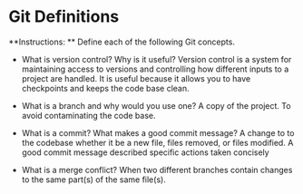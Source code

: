 # Git Definitions

**Instructions: ** Define each of the following Git concepts.

* What is version control?  Why is it useful?
Version control is a system for maintaining access to versions and controlling how different inputs to a project are handled. It is useful because it allows you to have checkpoints and keeps the code base clean.

* What is a branch and why would you use one?
A copy of the project. To avoid contaminating the code base.

* What is a commit? What makes a good commit message?
A change to to the codebase whether it be a new file, files removed, or files modified. A good commit message described specific actions taken concisely

* What is a merge conflict?
When two different branches contain changes to the same part(s) of the same file(s).
